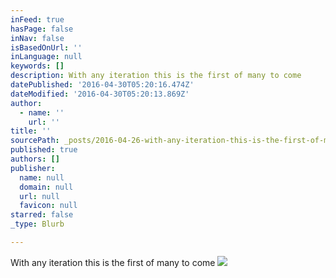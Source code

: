 ```yaml
---
inFeed: true
hasPage: false
inNav: false
isBasedOnUrl: ''
inLanguage: null
keywords: []
description: With any iteration this is the first of many to come
datePublished: '2016-04-30T05:20:16.474Z'
dateModified: '2016-04-30T05:20:13.869Z'
author:
  - name: ''
    url: ''
title: ''
sourcePath: _posts/2016-04-26-with-any-iteration-this-is-the-first-of-many-to-come.md
published: true
authors: []
publisher:
  name: null
  domain: null
  url: null
  favicon: null
starred: false
_type: Blurb

---
```

With any iteration this is the first of many to come
![](https://s3-us-west-2.amazonaws.com/the-grid-img/p/b5b41955e8cec06ea891a26f38c77972e11a63b2.jpg)